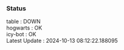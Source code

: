 ### Status


table : DOWN  
hogwarts : OK  
icy-bot : OK  
Latest Update : 2024-10-13 08:12:22.188095
